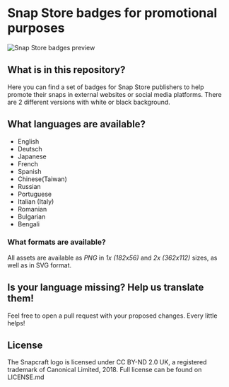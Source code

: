 # Snap Store badges for promotional purposes

![Snap Store badges preview](https://raw.githubusercontent.com/snapcore/snap-store-badges/master/badges-preview.png)

## What is in this repository?
Here you can find a set of badges for Snap Store publishers to help promote their snaps in external websites or social media platforms. There are 2 different versions with white or black background.

## What languages are available?
- English
- Deutsch
- Japanese
- French
- Spanish
- Chinese(Taiwan)
- Russian
- Portuguese
- Italian (Italy)
- Romanian
- Bulgarian
- Bengali

### What formats are available?
All assets are available as _PNG_ in *1x (182x56)* and *2x (362x112)* sizes, as well as in SVG format.

## Is your language missing? Help us translate them!
Feel free to open a pull request with your proposed changes. Every little helps!

## License
The Snapcraft logo is licensed under CC BY-ND 2.0 UK, a registered trademark of Canonical Limited, 2018. Full license can be found on LICENSE.md
